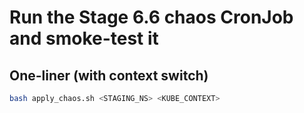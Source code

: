 # Run the Stage 6.6 chaos CronJob and smoke-test it

## One-liner (with context switch)
```bash
bash apply_chaos.sh <STAGING_NS> <KUBE_CONTEXT>
```

